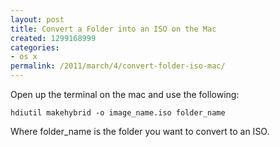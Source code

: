 ```yaml
---
layout: post
title: Convert a Folder into an ISO on the Mac
created: 1299168999
categories:
- os x
permalink: /2011/march/4/convert-folder-iso-mac/
---
```

Open up the terminal on the mac and use the following:

`hdiutil makehybrid -o image_name.iso folder_name`

Where folder_name is the folder you want to convert to an ISO.
